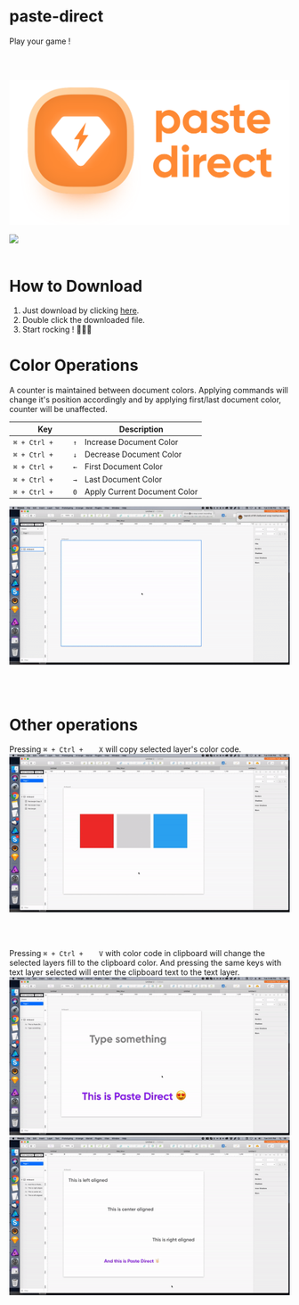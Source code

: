 # paste-direct
Play your game !

<br>
<br>

![Image](https://github.com/SudevKiyada/paste-direct/blob/master/git.png)

<a href="http://bit.ly/SketchRunnerWebsite">
  <img src="http://bit.ly/RunnerBadgeBlue">
</a>
<br>
<br>
    
# How to Download
1. Just download by clicking [here](https://github.com/SudevKiyada/paste-direct/blob/master/PasteDirect.sketchplugin.zip).
2. Double click the downloaded file.
3. Start rocking ! 🤘🏻🎸

# Color Operations

A counter is maintained between document colors. Applying commands will change it's position accordingly and by applying first/last document color, counter will be unaffected.

Key | Description
------------ | -------------
`⌘ + Ctrl + 	↑` | Increase Document Color
`⌘ + Ctrl + 	↓` | Decrease Document Color
`⌘ + Ctrl + 	←` | First Document Color
`⌘ + Ctrl + 	→` | Last Document Color
`⌘ + Ctrl + 	0` | Apply Current Document Color

![Image](https://github.com/SudevKiyada/paste-direct/blob/master/Img/Doc%20COlor.gif)

<br>
<br>

# Other operations
Pressing `⌘ + Ctrl + 	X` will copy selected layer's color code.
![Image](https://github.com/SudevKiyada/paste-direct/blob/master/Img/Copy%20Color.gif)

<br>
<br>

Pressing `⌘ + Ctrl + 	V` with color code in clipboard will change the selected layers fill to the clipboard color. And pressing the same keys with text layer selected will enter the clipboard text to the text layer.
![Image](https://github.com/SudevKiyada/paste-direct/blob/master/Img/Text.gif)
<br>
![Image](https://github.com/SudevKiyada/paste-direct/blob/master/Img/Text%202.gif)

